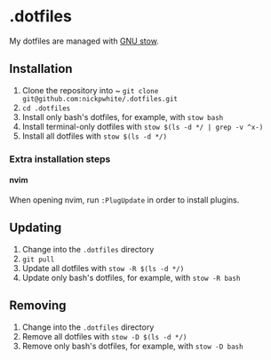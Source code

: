# .dotfiles
My dotfiles are managed with [GNU stow](https://www.gnu.org/software/stow/).

## Installation
1. Clone the repository into ~ `git clone git@github.com:nickpwhite/.dotfiles.git`
2. `cd .dotfiles`
3. Install only bash's dotfiles, for example, with `stow bash`
4. Install terminal-only dotfiles with `stow $(ls -d */ | grep -v ^x-)`
3. Install all dotfiles with `stow $(ls -d */)`

### Extra installation steps
#### nvim
When opening nvim, run `:PlugUpdate` in order to install plugins.

## Updating
1. Change into the `.dotfiles` directory
2. `git pull`
3. Update all dotfiles with `stow -R $(ls -d */)`
4. Update only bash's dotfiles, for example, with `stow -R bash`

## Removing
1. Change into the `.dotfiles` directory
2. Remove all dotfiles with `stow -D $(ls -d */)`
3. Remove only bash's dotfiles, for example, with `stow -D bash`
